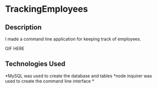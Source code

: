 # TrackingEmployees

## Description

I made a command line application for keeping track of employees.

GIF HERE

## Technologies Used

*MySQL was used to create the database and tables
*node inquirer was used to create the command line interface
*